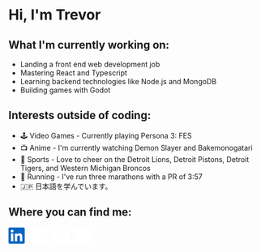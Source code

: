 # Hi, I'm Trevor

## What I'm currently working on:
- Landing a front end web development job
- Mastering React and Typescript
- Learning backend technologies like Node.js and MongoDB
- Building games with Godot

## Interests outside of coding:
- 🕹️ Video Games - Currently playing Persona 3: FES
- 📺 Anime - I'm currently watching Demon Slayer and Bakemonogatari
- 🏈 Sports - Love to cheer on the Detroit Lions, Detroit Pistons, Detroit Tigers, and Western Michigan Broncos
- 👟 Running - I've run three marathons with a PR of 3:57
- 🇯🇵 日本語を学んでいます。

## Where you can find me:
<a href="https://www.linkedin.com/in/trevor-bruner-6679a072/"><img alt="LinkedIn" height="32" width="32" src="images/linkedin.svg"></a>
&nbsp;&nbsp;<a href="https://twitter.com/TrevorABruner"><img alt="Twitter" height="32" width="32" src="images/twitter.svg"></a>
&nbsp;&nbsp;<a href="https://www.codechef.com/users/brunertre"><img alt="CodeChef" height="32" width="32" src="images/codechef-white.svg"></a>
&nbsp;&nbsp;<a href="https://tbruner.github.io"><img alt="link" height="32" width="32" src="images/link.svg"></a>
